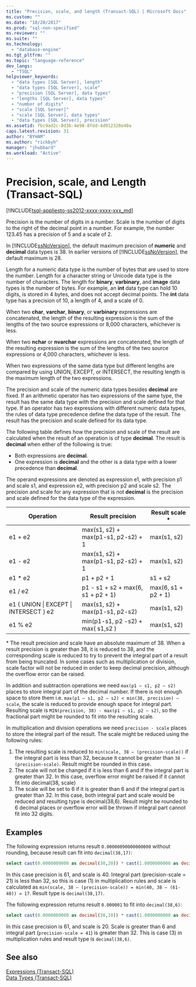 ```yaml
---
title: "Precision, scale, and length (Transact-SQL) | Microsoft Docs"
ms.custom: ""
ms.date: "10/20/2017"
ms.prod: "sql-non-specified"
ms.reviewer: ""
ms.suite: ""
ms.technology: 
  - "database-engine"
ms.tgt_pltfrm: ""
ms.topic: "language-reference"
dev_langs: 
  - "TSQL"
helpviewer_keywords: 
  - "data types [SQL Server], length"
  - "data types [SQL Server], scale"
  - "precision [SQL Server], data types"
  - "lengths [SQL Server], data types"
  - "number of digits"
  - "scale [SQL Server]"
  - "scale [SQL Server], data types"
  - "data types [SQL Server], precision"
ms.assetid: fbc9ad2c-0d3b-4e98-8fdd-4d912328e40a
caps.latest.revision: 31
author: "BYHAM"
ms.author: "rickbyh"
manager: "jhubbard"
ms.workload: "Active"
---
```

# Precision, scale, and Length (Transact-SQL)
[!INCLUDE[tsql-appliesto-ss2012-xxxx-xxxx-xxx_md](../../includes/tsql-appliesto-ss2012-xxxx-xxxx-xxx-md.md)]

Precision is the number of digits in a number. Scale is the number of digits to the right of the decimal point in a number. For example, the number 123.45 has a precision of 5 and a scale of 2.
  
In [!INCLUDE[ssNoVersion](../../includes/ssnoversion-md.md)], the default maximum precision of **numeric** and **decimal** data types is 38. In earlier versions of [!INCLUDE[ssNoVersion](../../includes/ssnoversion-md.md)], the default maximum is 28.
  
Length for a numeric data type is the number of bytes that are used to store the number. Length for a character string or Unicode data type is the number of characters. The length for **binary**, **varbinary**, and **image** data types is the number of bytes. For example, an **int** data type can hold 10 digits, is stored in 4 bytes, and does not accept decimal points. The **int** data type has a precision of 10, a length of 4, and a scale of 0.
  
When two **char**, **varchar**, **binary**, or **varbinary** expressions are concatenated, the length of the resulting expression is the sum of the lengths of the two source expressions or 8,000 characters, whichever is less.
  
When two **nchar** or **nvarchar** expressions are concatenated, the length of the resulting expression is the sum of the lengths of the two source expressions or 4,000 characters, whichever is less.
  
When two expressions of the same data type but different lengths are compared by using UNION, EXCEPT, or INTERSECT, the resulting length is the maximum length of the two expressions.
  
The precision and scale of the numeric data types besides **decimal** are fixed. If an arithmetic operator has two expressions of the same type, the result has the same data type with the precision and scale defined for that type. If an operator has two expressions with different numeric data types, the rules of data type precedence define the data type of the result. The result has the precision and scale defined for its data type.
  
The following table defines how the precision and scale of the result are calculated when the result of an operation is of type **decimal**. The result is **decimal** when either of the following is true:
-   Both expressions are **decimal**.  
-   One expression is **decimal** and the other is a data type with a lower precedence than **decimal**.  
  
The operand expressions are denoted as expression e1, with precision p1 and scale s1, and expression e2, with precision p2 and scale s2. The precision and scale for any expression that is not **decimal** is the precision and scale defined for the data type of the expression.
  
|Operation|Result precision|Result scale *|  
|---|---|---|
|e1 + e2|max(s1, s2) + max(p1-s1, p2-s2) + 1|max(s1, s2)|  
|e1 - e2|max(s1, s2) + max(p1-s1, p2-s2) + 1|max(s1, s2)|  
|e1 * e2|p1 + p2 + 1|s1 + s2|  
|e1 / e2|p1 - s1 + s2 + max(6, s1 + p2 + 1)|max(6, s1 + p2 + 1)|  
|e1 { UNION &#124; EXCEPT &#124; INTERSECT } e2|max(s1, s2) + max(p1-s1, p2-s2)|max(s1, s2)|  
|e1 % e2|min(p1-s1, p2 -s2) + max( s1,s2 )|max(s1, s2)|  
  
\* The result precision and scale have an absolute maximum of 38. When a result precision is greater than 38, it is reduced to 38, and the corresponding scale is reduced to try to prevent the integral part of a result from being truncated. In some cases such as multiplication or division, scale factor will not be reduced in order to keep decimal precision, although the overflow error can be raised.

In addition and subtraction operations we need `max(p1 – s1, p2 – s2)` places to store integral part of the decimal number. If there is not enough space to store them i.e. `max(p1 – s1, p2 – s2) < min(38, precision) – scale`, the scale is reduced to provide enough space for integral part. Resulting scale is `MIN(precision, 38) - max(p1 – s1, p2 – s2)`, so the fractional part might be rounded to fit into the resulting scale.

In multiplication and division operations we need `precision - scale` places to store the integral part of the result. The scale might be reduced using the following rules:
1.  The resulting scale is reduced to `min(scale, 38 – (precision-scale))` if the integral part is less than 32, because it cannot be greater than `38 – (precision-scale)`. Result might be rounded in this case.
1. The scale will not be changed if it is less than 6 and if the integral part is greater than 32. In this case, overflow error might be raised if it cannot fit into decimal(38, scale) 
1. The scale will be set to 6 if it is greater than 6 and if the integral part is greater than 32. In this case, both integral part and scale would be reduced and resulting type is decimal(38,6). Result might be rounded to 6 decimal places or overflow error will be thrown if integral part cannot fit into 32 digits.

## Examples
The following expression returns result `0.00000090000000000` without rounding, because result can fit into `decimal(38,17)`:
```sql
select cast(0.0000009000 as decimal(30,20)) * cast(1.0000000000 as decimal(30,20)) [decimal 38,17]
```
In this case precision is 61, and scale is 40.
Integral part (precision-scale = 21) is less than 32, so this is case (1) in multiplication rules and scale is calculated as `min(scale, 38 – (precision-scale)) = min(40, 38 – (61-40)) = 17`. Result type is `decimal(38,17)`.

The following expression returns result `0.000001` to fit into `decimal(38,6)`:
```sql
select cast(0.0000009000 as decimal(30,10)) * cast(1.0000000000 as decimal(30,10)) [decimal(38, 6)]
```
In this case precision is 61, and scale is 20.
Scale is greater than 6 and integral part (`precision-scale = 41`) is greater than 32. This is case (3) in multiplication rules and result type is `decimal(38,6)`.

## See also
[Expressions &#40;Transact-SQL&#41;](../../t-sql/language-elements/expressions-transact-sql.md)  
[Data Types &#40;Transact-SQL&#41;](../../t-sql/data-types/data-types-transact-sql.md)
  
  
